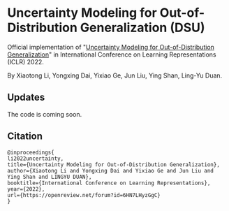 # Uncertainty Modeling for Out-of-Distribution Generalization (DSU)
Official implementation of "[Uncertainty Modeling for Out-of-Distribution Generalization](https://openreview.net/forum?id=6HN7LHyzGgC)" in International Conference on Learning Representations (ICLR) 2022. 

By Xiaotong Li, Yongxing Dai, Yixiao Ge, Jun Liu, Ying Shan, Ling-Yu Duan. 

## Updates
The code is coming soon.
## Citation

```
@inproceedings{
li2022uncertainty,
title={Uncertainty Modeling for Out-of-Distribution Generalization},
author={Xiaotong Li and Yongxing Dai and Yixiao Ge and Jun Liu and Ying Shan and LINGYU DUAN},
booktitle={International Conference on Learning Representations},
year={2022},
url={https://openreview.net/forum?id=6HN7LHyzGgC}
}
```

